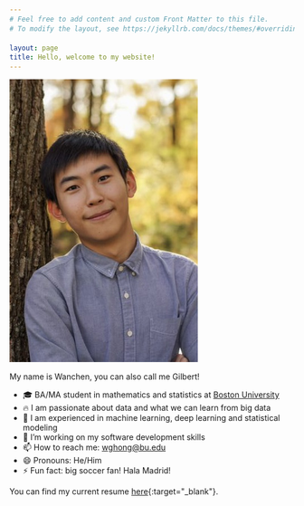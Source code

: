 ```yaml
---
# Feel free to add content and custom Front Matter to this file.
# To modify the layout, see https://jekyllrb.com/docs/themes/#overriding-theme-defaults

layout: page
title: Hello, welcome to my website!
---
```


![](/assets/pfp.jpg)

My name is Wanchen, you can also call me Gilbert!
- 🎓 BA/MA student in mathematics and statistics at [Boston University](https://www.bu.edu/)
- 🔥 I am passionate about data and what we can learn from big data
- 🌱 I am experienced in machine learning, deep learning and statistical modeling
- 👯 I’m working on my software development skills
- 📫 How to reach me: wghong@bu.edu
- 😄 Pronouns: He/Him
- ⚡ Fun fact: big soccer fan! Hala Madrid!

You can find my current resume [here](/assets/Resume.pdf){:target="_blank"}.
